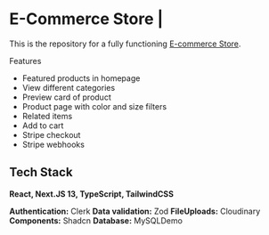 # E-Commerce Store |

This is the repository for a fully functioning [E-commerce Store](https://ecommerce-store-next13.vercel.app/).

Features

- Featured products in homepage
- View different categories
- Preview card of product
- Product page with color and size filters
- Related items
- Add to cart
- Stripe checkout
- Stripe webhooks

## Tech Stack

**React, Next.JS 13, TypeScript, TailwindCSS**

**Authentication:** Clerk
**Data validation:** Zod
**FileUploads:** Cloudinary
**Components:** Shadcn
**Database:** MySQLDemo

